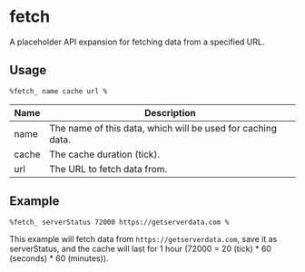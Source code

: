 # fetch

A placeholder API expansion for fetching data from a specified URL.

## Usage

```
%fetch_ name cache url %
```

| Name | Description |
| --- | --- |
| name | The name of this data, which will be used for caching data. |
| cache | The cache duration (tick).|
| url | The URL to fetch data from. |

## Example

```
%fetch_ serverStatus 72000 https://getserverdata.com %
```

This example will fetch data from `https://getserverdata.com`, save it as serverStatus, and the cache will last for 1 hour (72000 = 20 (tick) * 60 (seconds) * 60 (minutes)).
